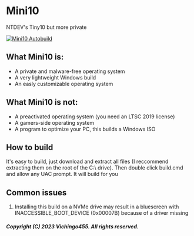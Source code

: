 # Mini10
NTDEV's Tiny10 but more private

[![Mini10 Autobuild](https://github.com/usefulstuffs/Mini10/actions/workflows/release.yml/badge.svg?branch=main)](https://github.com/usefulstuffs/Mini10/actions/workflows/release.yml)

## What Mini10 is:
- A private and malware-free operating system
- A very lightweight Windows build
- An easly customizable operating system

## What Mini10 is not:
- A preactivated operating system (you need an LTSC 2019 license)
- A gamers-side operating system
- A program to optimize your PC, this builds a Windows ISO

## How to build
It's easy to build, just download and extract all files (I reccommend extracting them on the root of the C:\ drive).
Then double click build.cmd and allow any UAC prompt. It will build for you

## Common issues
1. Installing this build on a NVMe drive may result in a bluescreen with INACCESSIBLE_BOOT_DEVICE (0x00007B) because of a driver missing

##### Copyright (C) 2023 Vichingo455. All rights reserved.
